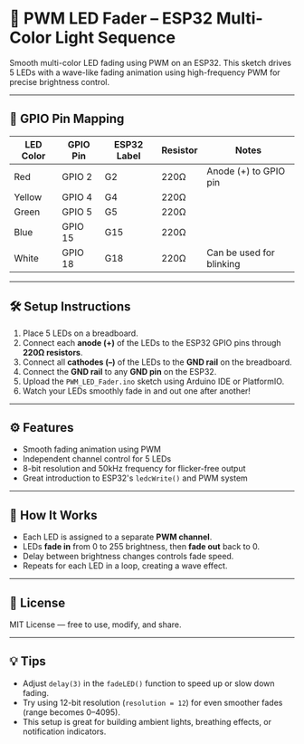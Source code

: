 # 🌈 PWM LED Fader – ESP32 Multi-Color Light Sequence

Smooth multi-color LED fading using PWM on an ESP32. This sketch drives 5 LEDs with a wave-like fading animation using high-frequency PWM for precise brightness control.

---

## 🔌 GPIO Pin Mapping

| LED Color | GPIO Pin | ESP32 Label | Resistor | Notes                       |
|-----------|----------|-------------|----------|-----------------------------|
| Red       | GPIO 2   | G2          | 220Ω     | Anode (+) to GPIO pin       |
| Yellow    | GPIO 4   | G4          | 220Ω     |                             |
| Green     | GPIO 5   | G5          | 220Ω     |                             |
| Blue      | GPIO 15  | G15         | 220Ω     |                             |
| White     | GPIO 18  | G18         | 220Ω     | Can be used for blinking    |

---

## 🛠️ Setup Instructions

1. Place 5 LEDs on a breadboard.
2. Connect each **anode (+)** of the LEDs to the ESP32 GPIO pins through **220Ω resistors**.
3. Connect all **cathodes (–)** of the LEDs to the **GND rail** on the breadboard.
4. Connect the **GND rail** to any **GND pin** on the ESP32.
5. Upload the `PWM_LED_Fader.ino` sketch using Arduino IDE or PlatformIO.
6. Watch your LEDs smoothly fade in and out one after another!

---

## ⚙️ Features

- Smooth fading animation using PWM
- Independent channel control for 5 LEDs
- 8-bit resolution and 50kHz frequency for flicker-free output
- Great introduction to ESP32's `ledcWrite()` and PWM system

---

## 🧠 How It Works

- Each LED is assigned to a separate **PWM channel**.
- LEDs **fade in** from 0 to 255 brightness, then **fade out** back to 0.
- Delay between brightness changes controls fade speed.
- Repeats for each LED in a loop, creating a wave effect.

---

## 📃 License

MIT License — free to use, modify, and share.

---

## 💡 Tips

- Adjust `delay(3)` in the `fadeLED()` function to speed up or slow down fading.
- Try using 12-bit resolution (`resolution = 12`) for even smoother fades (range becomes 0–4095).
- This setup is great for building ambient lights, breathing effects, or notification indicators.

